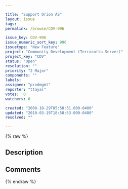 ```yaml
---

title: "Support Orion AS"
layout: issue
tags: 
permalink: /browse/CDV-996

issue_key: CDV-996
issue_numeric_sort_key: 996
issuetype: "New Feature"
project: "Community Development (Terracotta Server)"
project_key: "CDV"
status: "Open"
resolution: ""
priority: "2 Major"
components: ""
labels: 
assignee: "prodmgmt"
reporter: "ttayal"
votes:  0
watchers: 0

created: "2008-10-29T05:58:31.000-0400"
updated: "2010-03-19T18:58:53.000-0400"
resolved: ""

---
```




{% raw %}



## Description

<div markdown="1" class="description">



</div>

## Comments



{% endraw %}
